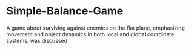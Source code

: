 # Simple-Balance-Game
A game about surviving against enemies on the flat plane, emphasizing movement and object dynamics in both local and global coordinate systems, was discussed
